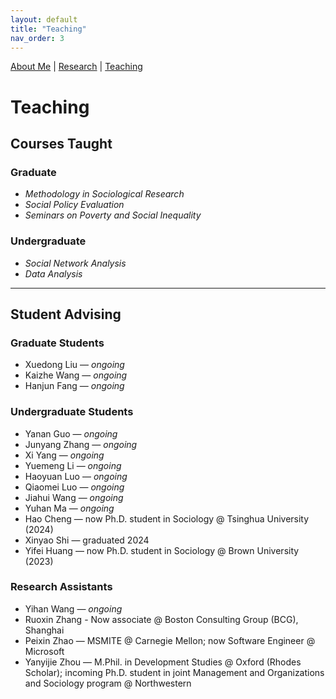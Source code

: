 ```yaml
---
layout: default
title: "Teaching"
nav_order: 3
---
```


<link rel="stylesheet" href="assets/style.css">


[About Me](index.md) | [Research](research.md) | [Teaching](teaching.md)

# Teaching

## Courses Taught

### Graduate

- *Methodology in Sociological Research*
- *Social Policy Evaluation*
- *Seminars on Poverty and Social Inequality*

### Undergraduate

- *Social Network Analysis*
- *Data Analysis*


---

## Student Advising
### Graduate Students
- Xuedong Liu — *ongoing*
- Kaizhe Wang — *ongoing*
- Hanjun Fang — *ongoing*

### Undergraduate Students
- Yanan Guo — *ongoing*
- Junyang Zhang — *ongoing*
- Xi Yang — *ongoing*
- Yuemeng Li — *ongoing*
- Haoyuan Luo — *ongoing*
- Qiaomei Luo — *ongoing*
- Jiahui Wang — *ongoing*
- Yuhan Ma — *ongoing*
- Hao Cheng — now Ph.D. student in Sociology @ Tsinghua University (2024)
- Xinyao Shi — graduated 2024
- Yifei Huang — now Ph.D. student in Sociology @ Brown University (2023)

### Research Assistants
- Yihan Wang — *ongoing*
- Ruoxin Zhang - Now associate @ Boston Consulting Group (BCG), Shanghai
- Peixin Zhao — MSMITE @ Carnegie Mellon; now Software Engineer @ Microsoft  
- Yanyijie Zhou — M.Phil. in Development Studies @ Oxford (Rhodes Scholar); incoming Ph.D. student in joint Management and Organizations and Sociology program @ Northwestern
